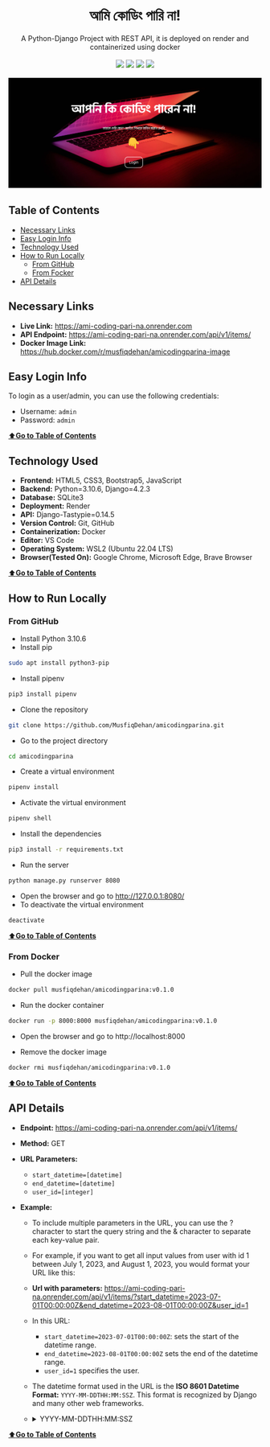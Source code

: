 <div align="center">
    <h1>আমি কোডিং পারি না!</h1>
    A Python-Django Project with REST API, it is deployed on render and containerized using docker
    <br>
    <br>
    <img src="https://img.shields.io/badge/Python-FFD43B?style=for-the-badge&logo=python&logoColor=blue">
    <img src="https://img.shields.io/badge/Django-092E20?style=for-the-badge&logo=django&logoColor=green">
    <img src="https://img.shields.io/badge/Docker-2CA5E0?style=for-the-badge&logo=docker&logoColor=white">
    <img src="https://img.shields.io/badge/Render-46E3B7?style=for-the-badge&logo=render&logoColor=white">
    <br>
    <br>
    <img src="static/homepage.png">
</div>

## Table of Contents

- [Necessary Links](#necessary-links)
- [Easy Login Info](#easy-login-info)
- [Technology Used](#technology-used)
- [How to Run Locally](#how-to-run-locally) 
    - [From GitHub](#from-github)
    - [From Focker](#from-docker)
- [API Details](#api-details)

## Necessary Links

- **Live Link:** https://ami-coding-pari-na.onrender.com
- **API Endpoint:** https://ami-coding-pari-na.onrender.com/api/v1/items/
- **Docker Image Link:** https://hub.docker.com/r/musfiqdehan/amicodingparina-image

## Easy Login Info

To login as a user/admin, you can use the following credentials:

- Username: `admin`
- Password: `admin`

[⬆️**Go to Table of Contents**](#table-of-contents)

## Technology Used

- **Frontend:** HTML5, CSS3, Bootstrap5, JavaScript
- **Backend:** Python=3.10.6, Django=4.2.3
- **Database:** SQLite3
- **Deployment:** Render
- **API:** Django-Tastypie=0.14.5
- **Version Control:** Git, GitHub
- **Containerization:** Docker
- **Editor:** VS Code
- **Operating System:** WSL2 (Ubuntu 22.04 LTS)
- **Browser(Tested On):** Google Chrome, Microsoft Edge, Brave Browser

[⬆️**Go to Table of Contents**](#table-of-contents)


## How to Run Locally

### From GitHub

- Install Python 3.10.6
- Install pip
```bash
sudo apt install python3-pip
```
- Install pipenv
```bash
pip3 install pipenv
```

- Clone the repository
```bash
git clone https://github.com/MusfiqDehan/amicodingparina.git
```
- Go to the project directory
```bash
cd amicodingparina
```

- Create a virtual environment
```bash
pipenv install
```
- Activate the virtual environment
```bash
pipenv shell
```
- Install the dependencies
```bash
pip3 install -r requirements.txt
```
- Run the server
```bash
python manage.py runserver 8080
```
- Open the browser and go to http://127.0.0.1:8080/
- To deactivate the virtual environment
```bash
deactivate
```

[⬆️**Go to Table of Contents**](#table-of-contents)

### From Docker

- Pull the docker image
```bash
docker pull musfiqdehan/amicodingparina:v0.1.0
``` 
- Run the docker container
```bash
docker run -p 8000:8000 musfiqdehan/amicodingparina:v0.1.0
```
- Open the browser and go to http://localhost:8000

- Remove the docker image
```bash
docker rmi musfiqdehan/amicodingparina:v0.1.0
```

[⬆️**Go to Table of Contents**](#table-of-contents)


## API Details

- **Endpoint:** https://ami-coding-pari-na.onrender.com/api/v1/items/
- **Method:** GET
- **URL Parameters:** 
    - `start_datetime=[datetime]`
    - `end_datetime=[datetime]`
    - `user_id=[integer]`
- **Example:** 

    - To include multiple parameters in the URL, you can use the ? character to start the query string and the & character to separate each key-value pair.

    - For example, if you want to get all input values from user with id 1 between July 1, 2023, and August 1, 2023, you would format your URL like this:

    - **Url with parameters:** https://ami-coding-pari-na.onrender.com/api/v1/items/?start_datetime=2023-07-01T00:00:00Z&end_datetime=2023-08-01T00:00:00Z&user_id=1

    - In this URL:

        - `start_datetime=2023-07-01T00:00:00Z`: sets the start of the datetime range.
        - `end_datetime=2023-08-01T00:00:00Z` sets the end of the datetime range.
        - `user_id=1` specifies the user.

    - The datetime format used in the URL is the **ISO 8601 Datetime Format:** `YYYY-MM-DDTHH:MM:SSZ`. This format is recognized by Django and many other web frameworks.
    
    - <details>
        <summary>YYYY-MM-DDTHH:MM:SSZ</summary>
        Each character in this string has a specific meaning:

        `YYYY`: Represents a four-digit year. For example, 2023.

        `MM`: Represents a two-digit month. For example, 07 for July.

        `DD`: Represents a two-digit day of the month. For example, 24 for the 24th day of the month.

        `T`: Is a delimiter that separates the date from the time.

        `HH`: Represents a two-digit hour in 24-hour format. For example, 13 for 1 PM.

        `MM`: Represents a two-digit minute. For example, 30 for half-past the hour.

        `SS`: Represents a two-digit second. For example, 45 for 45 seconds past the minute.

        `Z`: Indicates that the time is in Coordinated Universal Time (UTC). In other words, it is a 0 offset, equivalent to writing the time as "2012-02-09T12:22:09.144+0:00".

    </details>

[⬆️**Go to Table of Contents**](#table-of-contents)


